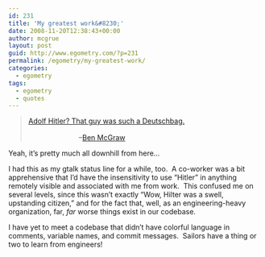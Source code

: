 ```yaml
---
id: 231
title: 'My greatest work&#8230;'
date: 2008-11-20T12:38:43+00:00
author: mcgrue
layout: post
guid: http://www.egometry.com/?p=231
permalink: /egometry/my-greatest-work/
categories:
  - egometry
tags:
  - egometry
  - quotes
---
```

> [Adolf Hitler? That guy was such a Deutschbag.](http://twitter.com/benmcgraw/status/850340604)
> 
> <div style="margin-left: 100px; margin-top:16px;">
>   &#8211;<a href="http://egometry.com/about">Ben McGraw</a>
> </div>

Yeah, it&#8217;s pretty much all downhill from here&#8230;

I had this as my gtalk status line for a while, too.  A co-worker was a bit apprehensive that I&#8217;d have the insensitivity to use &#8220;Hitler&#8221; in anything remotely visible and associated with me from work.  This confused me on several levels, since this wasn&#8217;t exactly &#8220;Wow, Hilter was a swell, upstanding citizen,&#8221; and for the fact that, well, as an engineering-heavy organization, far, _far_ worse things exist in our codebase.

I have yet to meet a codebase that didn&#8217;t have colorful language in comments, variable names, and commit messages.  Sailors have a thing or two to learn from engineers!